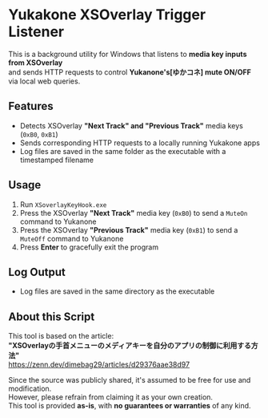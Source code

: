 # Yukakone XSOverlay Trigger Listener

This is a background utility for Windows that listens to **media key inputs from XSOverlay**  
and sends HTTP requests to control **Yukanone's[ゆかコネ] mute ON/OFF** via local web queries.

## Features

- Detects XSOverlay **"Next Track" and "Previous Track"** media keys (`0xB0`, `0xB1`)
- Sends corresponding HTTP requests to a locally running Yukakone apps
- Log files are saved in the same folder as the executable with a timestamped filename

## Usage

1. Run `XSoverlayKeyHook.exe`
2. Press the XSOverlay **"Next Track"** media key (`0xB0`) to send a `MuteOn` command to Yukanone
3. Press the XSOverlay **"Previous Track"** media key (`0xB1`) to send a `MuteOff` command to Yukanone
4. Press **Enter** to gracefully exit the program

## Log Output

- Log files are saved in the same directory as the executable

## About this Script

This tool is based on the article:  
**"XSOverlayの手首メニューのメディアキーを自分のアプリの制御に利用する方法"**  
https://zenn.dev/dimebag29/articles/d29376aae38d97

Since the source was publicly shared, it's assumed to be free for use and modification.  
However, please refrain from claiming it as your own creation.  
This tool is provided **as-is**, with **no guarantees or warranties** of any kind.

